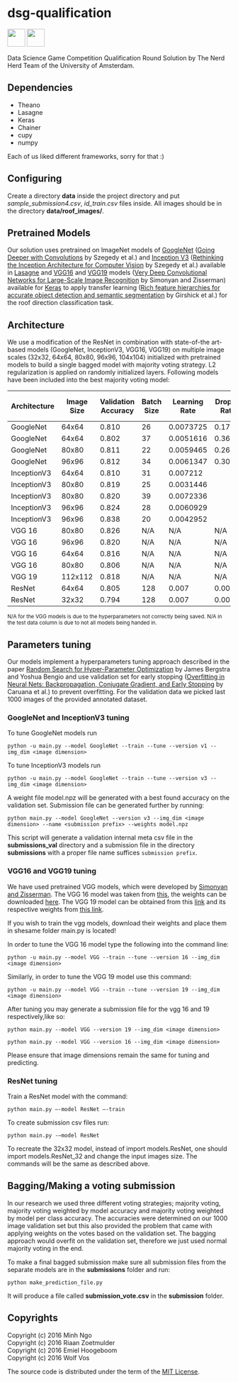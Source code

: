 # dsg-qualification

[<img src="http://www.datasciencegame.com/static/images/logo.png" height="40">](http://www.datasciencegame.com/)
[<img src="http://www.uva-nemo.org/images/uva_logo_40.png" height="40">](http://www.english.uva.nl/)

Data Science Game Competition Qualification Round Solution by The Nerd Herd Team of the University of Amsterdam.


## Dependencies

* Theano
* Lasagne
* Keras
* Chainer
* cupy
* numpy

Each of us liked different frameworks, sorry for that :)

## Configuring

Create a directory **data** inside the project directory and put *sample_submission4.csv*, *id_train.csv* files inside. All images should be in the directory **data/roof_images/**.

## Pretrained Models

Our solution uses pretrained on ImageNet models of [GoogleNet](https://s3.amazonaws.com/lasagne/recipes/pretrained/imagenet/blvc_googlenet.pkl) ([Going Deeper with Convolutions](http://www.cs.unc.edu/~wliu/papers/GoogLeNet.pdf) by Szegedy et al.) and [Inception V3](https://s3.amazonaws.com/lasagne/recipes/pretrained/imagenet/inception_v3.pkl) ([Rethinking the Inception Architecture for Computer Vision](http://arxiv.org/pdf/1512.00567v3.pdf) by Szegedy et al.) available in [Lasagne](https://github.com/Lasagne/Recipes/tree/master/modelzoo) and [VGG16](https://gist.github.com/baraldilorenzo/07d7802847aaad0a35d3) and [VGG19](https://gist.github.com/baraldilorenzo/8d096f48a1be4a2d660d) models ([Very Deep Convolutional Networks for Large-Scale Image Recognition](http://arxiv.org/pdf/1409.1556.pdf) by Simonyan and Zisserman) available for [Keras](http://keras.io/) to apply transfer learning ([Rich feature hierarchies for accurate object detection and semantic segmentation](http://arxiv.org/pdf/1311.2524v5) by Girshick et al.) for the roof direction classification task.

## Architecture

We use a modification of the ResNet in combination with state-of-the art-based models (GoogleNet, InceptionV3, VGG16, VGG19) on multiple image scales (32x32, 64x64, 80x80, 96x96, 104x104) initialized with pretrained models to build a single bagged model with majority voting strategy. L2 regularization is applied on randomly initialized layers. Following models have been included into the best majority voting model:

Architecture | Image Size | Validation Accuracy | Batch Size | Learning Rate | Dropout Ratio | Test Accuracy (40%)
-------------|------------|---------------------|------------|---------------|---------------|--------------------
GoogleNet    | 64x64      | 0.810               | 26         | 0.0073725     | 0.17844       | 0.82675
GoogleNet    | 64x64      | 0.802               | 37         | 0.0051616     | 0.36257       | 0.80157
GoogleNet    | 80x80      | 0.811               |	22         | 0.0059465	   | 0.26172       | N/A
GoogleNet    | 96x96      | 0.812               |	34	       | 0.0061347     | 0.30162       | 0.81907
InceptionV3  | 64x64      | 0.810               | 31	       | 0.007212      |               | 0.81836
InceptionV3  | 80x80      | 0.819	              | 25	       | 0.0031446     |               | N/A
InceptionV3  | 80x80      | 0.820               |	39	       | 0.0072336     |               | N/A
InceptionV3  | 96x96      | 0.824	              | 28	       | 0.0060929	   |               | 0.8264
InceptionV3  | 96x96      | 0.838               |	20         | 0.0042952	   |               | 0.83122
VGG 16       | 80x80      | 0.826               | N/A        | N/A           | N/A           | N/A
VGG 16       | 96x96      | 0.820               | N/A        | N/A           | N/A           | N/A
VGG 16       | 64x64      | 0.816               | N/A        | N/A           | N/A           | 0.82443
VGG 16       | 80x80      | 0.806               | N/A        | N/A           | N/A           | N/A
VGG 19       | 112x112    | 0.818               | N/A        | N/A           | N/A           | 0.80800
ResNet       | 64x64      | 0.805               | 128        | 0.007         | 0.004         | 0.81532
ResNet       | 32x32      | 0.794               | 128        | 0.007         | 0.004         | 0.78532

<sup>N/A for the VGG models is due to the hyperparameters not correctly being saved. N/A in the test data column is due to not all models being handed in.</sup>


## Parameters tuning

Our models implement a hyperparameters tuning approach described in the paper [Random Search for Hyper-Parameter Optimization](http://www.jmlr.org/papers/volume13/bergstra12a/bergstra12a.pdf) by James Bergstra and Yoshua Bengio and use validation set for early stopping ([Overfitting in Neural Nets: Backpropagation, Conjugate Gradient, and Early Stopping](https://www.semanticscholar.org/paper/Overfitting-in-Neural-Nets-Backpropagation-Caruana-Lawrence/072d756c8b17a78018298e67ff29e6d3a4fe5770/pdf) by Caruana et al.) to prevent overfitting. For the validation data we picked last 1000 images of the provided annotated dataset.

### GoogleNet and InceptionV3 tuning
To tune GoogleNet models run

```
python -u main.py --model GoogleNet --train --tune --version v1 --img_dim <image dimension>
```

To tune InceptionV3 models run

```
python -u main.py --model GoogleNet --train --tune --version v3 --img_dim <image dimension>
```

A weight file model.npz will be generated with a best found accuracy on the validation set. Submission file can be generated further by running:

```
python main.py --model GoogleNet --version v3 --img_dim <image dimension> --name <submission prefix> --weights model.npz
```

This script will generate a validation internal meta csv file in the **submissions_val** directory and a submission file in the directory **submissions** with a proper file name suffices ``submission prefix``.

### VGG16 and VGG19 tuning

We have used pretrained VGG models, which were developed by [Simonyan and Zisserman](https://arxiv.org/abs/1409.1556). The VGG 16 model was taken from [this](https://gist.github.com/baraldilorenzo/07d7802847aaad0a35d3), the weights can be downloaded [here](https://drive.google.com/file/d/0Bz7KyqmuGsilT0J5dmRCM0ROVHc/view). The VGG 19 model can be obtained from this [link](https://gist.github.com/baraldilorenzo/8d096f48a1be4a2d660d) and its respective weights from [this link](https://drive.google.com/file/d/0Bz7KyqmuGsilZ2RVeVhKY0FyRmc/view).

If you wish to train the vgg models, download their weights and place them in shesame folder main.py is located!

In order to tune the VGG 16 model type the following into the command line:
```
python -u main.py --model VGG --train --tune --version 16 --img_dim <image dimension>
```

Similarly, in order to tune the VGG 19 model use this command:

```
python -u main.py --model VGG --train --tune --version 19 --img_dim <image dimension>
```
After tuning you may generate a submission file for the vgg 16 and 19 respectively,like so:
```
python main.py --model VGG --version 19 --img_dim <image dimension>
```
```
python main.py --model VGG --version 16 --img_dim <image dimension>
```

Please ensure that image dimensions remain the same for tuning and predicting.

### ResNet tuning

Train a ResNet model with the command:
```
python main.py —-model ResNet —-train
```

To create submission csv files run:
```
python main.py -—model ResNet
```

To recreate the 32x32 model, instead of import models.ResNet, one should import models.ResNet_32 and change the input images size. The commands will be the same as described above.

## Bagging/Making a voting submission

In our research we used three different voting strategies; majority voting, majority voting weighted by model accuracy and majority voting weighted by model per class accuracy. The accuracies were determined on our 1000 image validation set but this also provided the problem that came with applying weights on the votes based on the validation set. The bagging approach would overfit on the validation set, therefore we just used normal majority voting in the end.

To make a final bagged submission  make sure all submission files from the separate models are in the **submissions** folder and run:
```
python make_prediction_file.py
```

It will produce a file called **submission_vote.csv** in the **submission** folder.

## Copyrights

Copyright (c) 2016 Minh Ngo  
Copyright (c) 2016 Riaan Zoetmulder  
Copyright (c) 2016 Emiel Hoogeboom  
Copyright (c) 2016 Wolf Vos 

The source code is distributed under the term of the [MIT License](LICENSE).
